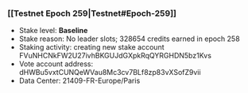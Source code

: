 ### [[Testnet Epoch 259|Testnet#Epoch-259]]
* Stake level: **Baseline**
* Stake reason: No leader slots; 328654 credits earned in epoch 258
* Staking activity: creating new stake account FVuNHCNkFW2U27ivhBKGUJdGXpkRqQYRGHDN5bz1Kvs
* Vote account address: dHWBu5vxtCUNQeWVau8Mc3cv7BLf8zp83vXSofZ9vii
* Data Center: 21409-FR-Europe/Paris